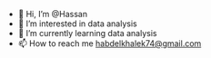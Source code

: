 - 👋 Hi, I’m @Hassan
- 👀 I’m interested in data analysis 
- 🌱 I’m currently learning data analysis 
- 📫 How to reach me habdelkhalek74@gmail.com

<!---
Hassannl/Hassannl is a ✨ special ✨ repository because its `README.md` (this file) appears on your GitHub profile.
You can click the Preview link to take a look at your changes.
--->
